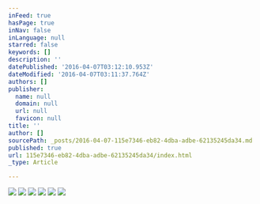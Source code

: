 ```yaml
---
inFeed: true
hasPage: true
inNav: false
inLanguage: null
starred: false
keywords: []
description: ''
datePublished: '2016-04-07T03:12:10.953Z'
dateModified: '2016-04-07T03:11:37.764Z'
authors: []
publisher:
  name: null
  domain: null
  url: null
  favicon: null
title: ''
author: []
sourcePath: _posts/2016-04-07-115e7346-eb82-4dba-adbe-62135245da34.md
published: true
url: 115e7346-eb82-4dba-adbe-62135245da34/index.html
_type: Article

---
```

![](https://the-grid-user-content.s3-us-west-2.amazonaws.com/b2d9dc24-f517-4719-afd4-ac70f929cbd6.png)
![](https://the-grid-user-content.s3-us-west-2.amazonaws.com/61d59f79-8554-4d30-afc1-c0f80131bff1.png)
![](https://the-grid-user-content.s3-us-west-2.amazonaws.com/a6b9d7e9-b5a7-4bbe-a9f5-0d9dec1e15ad.png)
![](https://the-grid-user-content.s3-us-west-2.amazonaws.com/1479cd89-257a-4f36-aeaf-1822d5e47ae7.png)
![](https://the-grid-user-content.s3-us-west-2.amazonaws.com/c52227a2-0551-49dc-a2e5-893150973fed.png)
![](https://the-grid-user-content.s3-us-west-2.amazonaws.com/5e85f471-4eff-4dd2-a675-a04e620cf94e.png)